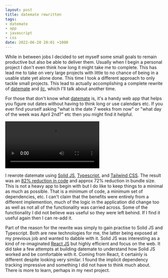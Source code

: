 ```yaml
---
layout: post
title: datemate rewritten
tags:
- datemate
- app
- javascript
- css
date: 2022-06-20 20:01 +1000
---
```

While in between jobs I decided to set myself some small goals to remain
productive but also be able to deliver them. Usually when I begin a personal
project I don't even think how long it might take me to complete. This has lead
me to take on very large projects with little to no chance of being in a usable
state yet alone done. This time I took a different approach to only tackle
small projects. This lead to actually accomplishing a complete rewrite of
[datemate](https://marty.zalega.me/datemate) and
[ilc](https://github.com/evilmarty/ilc), which I'll talk about another time.

For those that don't know what [datemate](https://marty.zalega.me/datemate) is,
it's a handy web app that helps you figure out dates without having to think
long or use calendars etc. If you ever find yourself asking "what is the date
7 weeks from now" or "what day of the week was April 2nd?" etc then you might
find it helpful.

![](/assets/videos/datemate-desktop-example.m4v)

I rewrote datemate using [Solid JS](https://solidjs.com),
[Typescript](https://typescriptlang.org), and [Tailwind
CSS](http://tailwindcss.com). The result was an [82% reduction in
code](https://github.com/evilmarty/datemate/commit/914428069f24548beca9b13aae1765998cf7f117)
and approx 72% reduction in bundle size. This is not a heavy app to begin with
but I do like to keep things to a minimal as much as possible. That is a
minimum of code, a minimum set of dependencies, etc. I can't claim that the
benefits were entirely from a different implemention, much of the logic in the
application did change too as well as not all of the functionality was carried
across. Some of the functionality I did not believe was useful so they were
left behind. If I find it useful again then I can re-add it.

Part of the reason for the rewrite was simply to gain practise to Solid JS and
Typescript. Both are new technologies for me, the latter being exposed at my
previous job and wanted to dabble with it. Solid JS was interesting as a
kind of re-imaginated [React JS](https://reactjs.org) but highly efficient and
focus on the web. It did take a few attempts at building datemate to understand
how Solid JS worked and be comfortable with it. Coming from React, it certainly
is different despite looking very similar. I found the implicit dependency
tracking impressive and something I did not have to think much about. There is
more to learn, perhaps in my next project.
